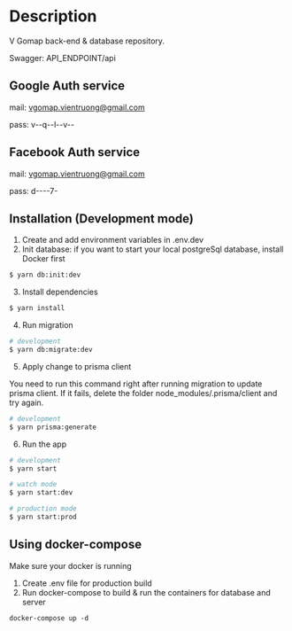 # Description

V Gomap back-end & database repository.

Swagger: API_ENDPOINT/api

## Google Auth service

mail: vgomap.vientruong@gmail.com

pass: v--q--l--v--

## Facebook Auth service

mail: vgomap.vientruong@gmail.com

pass: d----7-

## Installation (Development mode)

1. Create and add environment variables in .env.dev
2. Init database: if you want to start your local postgreSql database, install Docker first

```bash
$ yarn db:init:dev
```

3. Install dependencies

```bash
$ yarn install
```

4. Run migration

```bash
# development
$ yarn db:migrate:dev
```

5. Apply change to prisma client

You need to run this command right after running migration to update prisma client. If it fails, delete the folder node_modules/.prisma/client and try again.

```bash
# development
$ yarn prisma:generate
```

6. Run the app

```bash
# development
$ yarn start

# watch mode
$ yarn start:dev

# production mode
$ yarn start:prod
```

## Using docker-compose

Make sure your docker is running

1. Create .env file for production build
2. Run docker-compose to build & run the containers for database and server

```
docker-compose up -d
```
